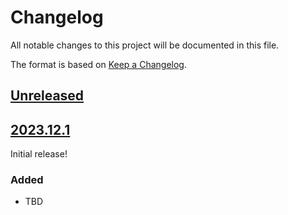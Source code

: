 # Changelog

All notable changes to this project will be documented in this file.

The format is based on [Keep a Changelog](https://keepachangelog.com/en/1.0.0/).

## [Unreleased]

## [2023.12.1]

Initial release!

### Added

- TBD

[unreleased]: https://github.com/jacklinke/django_directed/compare/HEAD...HEAD
[2023.12.1]: https://github.com/jacklinke/django_directed/releases/tag/2023.12.1
